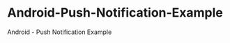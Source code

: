 Android-Push-Notification-Example
=================================

Android - Push Notification Example
